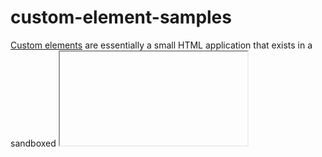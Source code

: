 # custom-element-samples
[Custom elements](https://developer.kenticocloud.com/v1/docs/extending-kentico-cloud-beta) are essentially a small HTML application that exists in a sandboxed <iframe> and interacts with the [Kentico Cloud](https://kenticocloud.com/) app through the Custom elements API.

This repository contains samples of html web pages that can be used in Custom element content type.

[![Forums](https://img.shields.io/badge/chat-on%20forums-orange.svg)](https://forums.kenticocloud.com)
[![GitHub license](https://img.shields.io/github/license/Kentico/custom-element-samples.svg)](https://github.com/Kentico/custom-element-samples)

# Custom elements' samples overview
## ColorPicker
[ColorPicker](https://github.com/Kentico/custom-element-samples/blob/master/ColorPicker/color-picker.html) is an simple custom element, based on [color-picker](https://github.com/tovic/color-picker) JavaScript library. It allows user to choose a color from palette and sets it as a HEX string, e.g. 'ff0000' for red color, '00ff00' for green and so on. Selected color is being seen as custom element's background. When custom element is disabled, palette is visible as a bit shadowed and does not react on mouse click.

## Images storage
TODO ([Flickr](https://www.flickr.com/about))

## Markdown editor
TODO ([SimpleMDE](https://simplemde.com/))

# How to create a custom element
Detailed user-guide you can find in [documentation](https://developer.kenticocloud.com/v1/docs/extending-kentico-cloud-beta)

# Feedback & Contributing

Check out the [contributing](https://github.com/Kentico/delivery-sdk-net/blob/master/CONTRIBUTING.md) page to see the best places to file issues, start discussions, and begin contributing.

You can contribute by adding your custom element here. Create html web page with some functionality, describe in readme file what your element does and send us a pull request.

TODO Add Analytics
